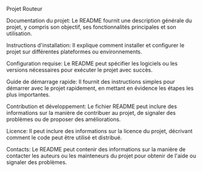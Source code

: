 Projet Routeur

Documentation du projet: Le README fournit une description générale du projet, y compris son objectif, ses fonctionnalités principales et son utilisation.

Instructions d'installation: Il explique comment installer et configurer le projet sur différentes plateformes ou environnements.

Configuration requise: Le README peut spécifier les logiciels ou les versions nécessaires pour exécuter le projet avec succès.

Guide de démarrage rapide: Il fournit des instructions simples pour démarrer avec le projet rapidement, en mettant en évidence les étapes les plus importantes.

Contribution et développement: Le fichier README peut inclure des informations sur la manière de contribuer au projet, de signaler des problèmes ou de proposer des améliorations.

Licence: Il peut inclure des informations sur la licence du projet, décrivant comment le code peut être utilisé et distribué.

Contacts: Le README peut contenir des informations sur la manière de contacter les auteurs ou les mainteneurs du projet pour obtenir de l'aide ou signaler des problèmes.
